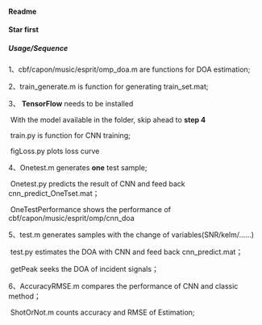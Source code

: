 #### Readme  
#### Star first
##### Usage/Sequence

1、cbf/capon/music/esprit/omp_doa.m are functions for DOA estimation;

2、train_generate.m is function for generating train_set.mat;  

3、 **TensorFlow** needs to be installed

​	   With the model available in the folder, skip ahead to **step 4**

​	   train.py is function for CNN training;       

​	   figLoss.py plots loss curve

4、Onetest.m generates **one** test sample; 

​	  Onetest.py predicts the result of CNN and feed back cnn_predict_OneTset.mat；

​	  OneTestPerformance shows the performance of cbf/capon/music/esprit/omp/cnn_doa

5、test.m generates samples with the change of variables(SNR/kelm/……)

​	  test.py estimates the DOA with CNN and feed back cnn_predict.mat；

​	  getPeak seeks the DOA of incident signals；

6、AccuracyRMSE.m compares the performance of CNN and classic method；

​	  ShotOrNot.m counts accuracy and RMSE of Estimation;



